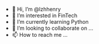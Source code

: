 - 👋 Hi, I’m @lzhhenry
- 👀 I’m interested in FinTech
- 🌱 I’m currently learning Python
- 💞️ I’m looking to collaborate on ...
- 📫 How to reach me ...

<!---
lzhhenry/lzhhenry is a ✨ special ✨ repository because its `README.md` (this file) appears on your GitHub profile.
You can click the Preview link to take a look at your changes.
--->
